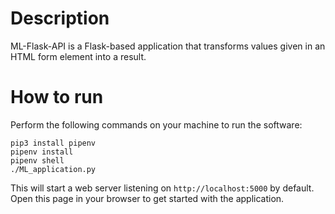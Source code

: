 # Description

ML-Flask-API is a Flask-based application that transforms values given in an
HTML form element into a result.

# How to run

Perform the following commands on your machine to run the software:

```shell
pip3 install pipenv
pipenv install
pipenv shell
./ML_application.py
```

This will start a web server listening on `http://localhost:5000` by
default. Open this page in your browser to get started with the application.
